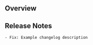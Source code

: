 <!-- Please also consider adding yourself to CONTRIBUTORS.md as part of your pull request. We'd like to recognise you for your efforts! -->
<!-- Use the labels to mark what kind of PR you are submitting, bugfix? enhancement? docs? -->

## Overview

<!-- Please describe, in as much detail as you can, what your pull request changes. -->
<!-- Make sure to note what changes if any users might need to make in their application due to this PR? -->

## Release Notes
<!-- Add any release notes for the changelog below -->
```release_note
- Fix: Example changelog description
```
